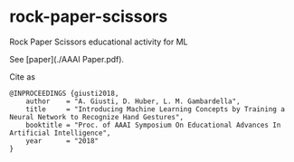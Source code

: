 # rock-paper-scissors
Rock Paper Scissors educational activity for ML

See [paper](./AAAI Paper.pdf).

Cite as

    @INPROCEEDINGS {giusti2018,
        author    = "A. Giusti, D. Huber, L. M. Gambardella",
        title     = "Introducing Machine Learning Concepts by Training a Neural Network to Recognize Hand Gestures",
        booktitle = "Proc. of AAAI Symposium On Educational Advances In Artificial Intelligence",
        year      = "2018"
    }

